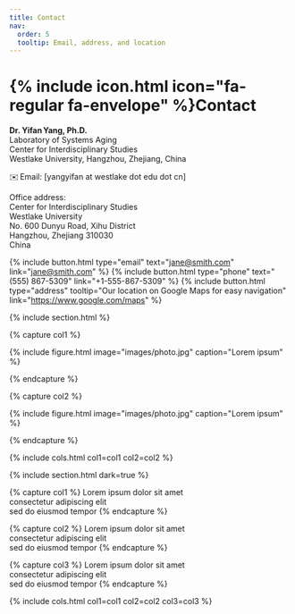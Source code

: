 ```yaml
---
title: Contact
nav:
  order: 5
  tooltip: Email, address, and location
---
```


# {% include icon.html icon="fa-regular fa-envelope" %}Contact

**Dr. Yifan Yang, Ph.D.**  
Laboratory of Systems Aging  
Center for Interdisciplinary Studies  
Westlake University, Hangzhou, Zhejiang, China

✉️ Email: [yangyifan at westlake dot edu dot cn]

Office address:  
Center for Interdisciplinary Studies  
Westlake University  
No. 600 Dunyu Road, Xihu District  
Hangzhou, Zhejiang 310030  
China


{%
  include button.html
  type="email"
  text="jane@smith.com"
  link="jane@smith.com"
%}
{%
  include button.html
  type="phone"
  text="(555) 867-5309"
  link="+1-555-867-5309"
%}
{%
  include button.html
  type="address"
  tooltip="Our location on Google Maps for easy navigation"
  link="https://www.google.com/maps"
%}

{% include section.html %}

{% capture col1 %}

{%
  include figure.html
  image="images/photo.jpg"
  caption="Lorem ipsum"
%}

{% endcapture %}

{% capture col2 %}

{%
  include figure.html
  image="images/photo.jpg"
  caption="Lorem ipsum"
%}

{% endcapture %}

{% include cols.html col1=col1 col2=col2 %}

{% include section.html dark=true %}

{% capture col1 %}
Lorem ipsum dolor sit amet  
consectetur adipiscing elit  
sed do eiusmod tempor
{% endcapture %}

{% capture col2 %}
Lorem ipsum dolor sit amet  
consectetur adipiscing elit  
sed do eiusmod tempor
{% endcapture %}

{% capture col3 %}
Lorem ipsum dolor sit amet  
consectetur adipiscing elit  
sed do eiusmod tempor
{% endcapture %}

{% include cols.html col1=col1 col2=col2 col3=col3 %}
